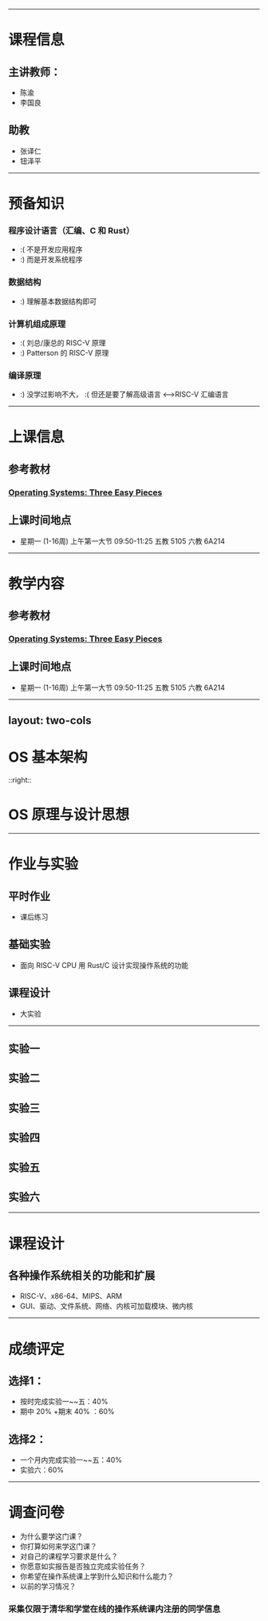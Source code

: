 
---

# 课程信息

## 主讲教师：
  - 陈渝
  - 李国良

## 助教
  - 张译仁
  - 钮泽平

---

# 预备知识

### 程序设计语言（汇编、C 和 Rust）
 - :( 不是开发应用程序
 - :) 而是开发系统程序

### 数据结构
 - :) 理解基本数据结构即可

### 计算机组成原理
 - :( 刘总/康总的 RISC-V 原理
 - :) Patterson 的 RISC-V 原理

### 编译原理
 - :) 没学过影响不大， :( 但还是要了解高级语言 <–>RISC-V 汇编语言


---

# 上课信息

## 参考教材
### [Operating Systems: Three Easy Pieces](https://pages.cs.wisc.edu/~remzi/OSTEP/)

## 上课时间地点
- 星期一 (1-16周) 上午第一大节 09:50-11:25 五教 5105 六教 6A214

---

# 教学内容

## 参考教材
### [Operating Systems: Three Easy Pieces](https://pages.cs.wisc.edu/~remzi/OSTEP/)

## 上课时间地点
- 星期一 (1-16周) 上午第一大节 09:50-11:25 五教 5105 六教 6A214

---
layout: two-cols
---


# OS 基本架构

<!--
![pic](./ucore-arch.png)
-->

::right::

# OS 原理与设计思想

---

# 作业与实验

## 平时作业
  - 课后练习

## 基础实验
  - 面向 RISC-V CPU 用 Rust/C 设计实现操作系统的功能
 
## 课程设计  
  - 大实验

---

## 实验一
## 实验二
## 实验三

## 实验四
## 实验五
## 实验六

---

# 课程设计

## 各种操作系统相关的功能和扩展

- RISC-V、x86-64、MIPS、ARM
- GUI、驱动、文件系统、网络、内核可加载模块、微内核

--- 

# 成绩评定

## 选择1： 
  - 按时完成实验一~~五：40% 
  - 期中 20% +期末 40% ：60%

## 选择2： 
  - 一个月内完成实验一~~五：40% 
  - 实验六：60%

--- 

# 调查问卷

- 为什么要学这门课？ 
- 你打算如何来学这门课？
- 对自己的课程学习要求是什么？
- 你愿意如实报告是否独立完成实验任务？
- 你希望在操作系统课上学到什么知识和什么能力？
- 以前的学习情况？

### 采集仅限于清华和学堂在线的操作系统课内注册的同学信息 

